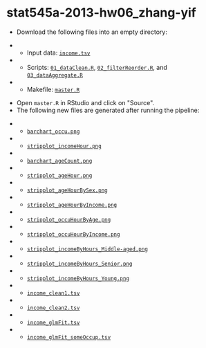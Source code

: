 stat545a-2013-hw06_zhang-yif
============================
   * Download the following files into an empty directory:
-    - Input data: [`income.tsv`](https://github.com/dora7870/stat545a-2013-hw06_zhang-yif/blob/master/data/income.tsv)
-    - Scripts: [`01_dataClean.R`](https://github.com/dora7870/stat545a-2013-hw06_zhang-yif/blob/master/Rscripts/01_dataClean.R), [`02_filterReorder.R`](https://github.com/dora7870/stat545a-2013-hw06_zhang-yif/blob/master/Rscripts/02_filterReorder.R), and [`03_dataAggregate.R`](https://github.com/dora7870/stat545a-2013-hw06_zhang-yif/blob/master/Rscripts/03_dataAggregate.R) 
-    - Makefile: [`master.R`](https://github.com/dora7870/stat545a-2013-hw06_zhang-yif/blob/master/Rscripts/master.R)
   * Open `master.R` in RStudio and click on "Source".
   * The following new files are generated after running the pipeline:
-    - [`barchart_occu.png`](https://github.com/dora7870/stat545a-2013-hw06_zhang-yif/blob/master/graphs/barchart_occu.png)
-    - [`stripplot_incomeHour.png`](https://github.com/dora7870/stat545a-2013-hw06_zhang-yif/blob/master/graphs/stripplot_incomeHour.png)
-    - [`barchart_ageCount.png`](https://github.com/dora7870/stat545a-2013-hw06_zhang-yif/blob/master/graphs/barchart_ageCount.png)
-    - [`stripplot_ageHour.png`](https://github.com/dora7870/stat545a-2013-hw06_zhang-yif/blob/master/graphs/stripplot_ageHour.png)
-    - [`stripplot_ageHourBySex.png`](https://github.com/dora7870/stat545a-2013-hw06_zhang-yif/blob/master/graphs/stripplot_ageHourBySex.png)
-    - [`stripplot_ageHourByIncome.png`](https://github.com/dora7870/stat545a-2013-hw06_zhang-yif/blob/master/graphs/stripplot_ageHourByIncome.png)
-    - [`stripplot_occuHourByAge.png`](https://github.com/dora7870/stat545a-2013-hw06_zhang-yif/blob/master/graphs/stripplot_occuHourByAge.png)
-    - [`stripplot_occuHourByIncome.png`](https://github.com/dora7870/stat545a-2013-hw06_zhang-yif/blob/master/graphs/stripplot_occuHourByIncome.png)
-    - [`stripplot_incomeByHours_Middle-aged.png`](https://github.com/dora7870/stat545a-2013-hw06_zhang-yif/blob/master/graphs/stripplot_incomeByHours_Middle-aged.png)
-    - [`stripplot_incomeByHours_Senior.png`](https://github.com/dora7870/stat545a-2013-hw06_zhang-yif/blob/master/graphs/stripplot_incomeByHours_Senior.png)
-    - [`stripplot_incomeByHours_Young.png`](https://github.com/dora7870/stat545a-2013-hw06_zhang-yif/blob/master/graphs/stripplot_incomeByHours_Young.png)
-    - [`income_clean1.tsv`](https://github.com/dora7870/stat545a-2013-hw06_zhang-yif/blob/master/data/income_clean1.tsv)
-    - [`income_clean2.tsv`](https://github.com/dora7870/stat545a-2013-hw06_zhang-yif/blob/master/data/income_clean2.tsv)
-    - [`income_glmFit.tsv`](https://github.com/dora7870/stat545a-2013-hw06_zhang-yif/blob/master/data/income_glmFit.tsv)
-    - [`income_glmFit_someOccup.tsv`](https://github.com/dora7870/stat545a-2013-hw06_zhang-yif/blob/master/data/income_glmFit_someOccup.tsv)

